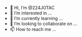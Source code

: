 - 👋 Hi, I’m @224JOTAC
- 👀 I’m interested in ...
- 🌱 I’m currently learning ...
- 💞️ I’m looking to collaborate on ...
- 📫 How to reach me ...

<!---
224JOTAC/224JOTAC is a ✨ special ✨ repository because its `README.md` (this file) appears on your GitHub profile.
You can click the Preview link to take a look at your changes.
--->
